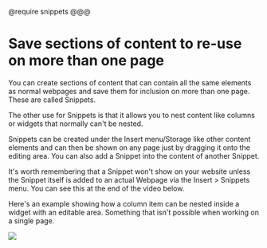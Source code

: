 @require snippets
@@@
# Save sections of content to re-use on more than one page

You can create sections of content that can contain all the same elements as normal webpages and save them for inclusion on more than one page. These are called Snippets.

The other use for Snippets is that it allows you to nest content like columns or widgets that normally can't be nested. 

Snippets can be created under the Insert menu/Storage like other content elements and can then be shown on any page just by dragging it onto the editing area. You can also add a Snippet into the content of another Snippet. 

It's worth remembering that a Snippet won't show on your website unless the Snippet itself is added to an actual Webpage via the Insert > Snippets menu. You can see this at the end of the video below.

Here's an example showing how a column item can be nested inside a widget with an editable area. Something that isn't possible when working on a single page. 

<img src="help.php?img=snippets.gif"/>
